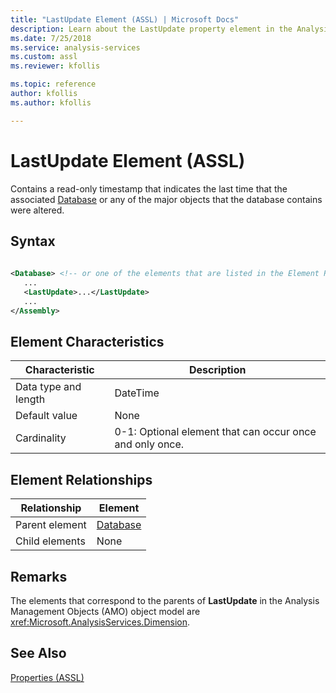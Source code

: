 ```yaml
---
title: "LastUpdate Element (ASSL) | Microsoft Docs"
description: Learn about the LastUpdate property element in the Analysis Services Scripting Language (ASSL) schema.
ms.date: 7/25/2018
ms.service: analysis-services
ms.custom: assl
ms.reviewer: kfollis

ms.topic: reference
author: kfollis
ms.author: kfollis

---
```

# LastUpdate Element (ASSL)

  Contains a read-only timestamp that indicates the last time that the associated [Database](../objects/database-element-assl.md) or any of the major objects that the database contains were altered.  
  
## Syntax  
  
```xml  
  
<Database> <!-- or one of the elements that are listed in the Element Relationships table -->  
   ...  
   <LastUpdate>...</LastUpdate>  
   ...  
</Assembly>  
```  
  
## Element Characteristics  
  
|Characteristic|Description|  
|--------------------|-----------------|  
|Data type and length|DateTime|  
|Default value|None|  
|Cardinality|0-1: Optional element that can occur once and only once.|  
  
## Element Relationships  
  
|Relationship|Element|  
|------------------|-------------|  
|Parent element|[Database](../objects/database-element-assl.md)|  
|Child elements|None|  
  
## Remarks  
 The elements that correspond to the parents of **LastUpdate** in the Analysis Management Objects (AMO) object model are <xref:Microsoft.AnalysisServices.Dimension>.  
  
## See Also  
 [Properties &#40;ASSL&#41;](properties-assl.md)  
  
  
